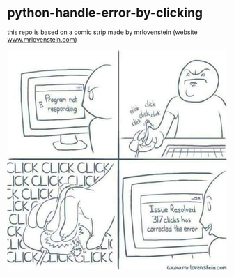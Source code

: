 # python-handle-error-by-clicking
this repo is based on a comic strip made by mrlovenstein (website www.mrlovenstein.com)

![Cartoon made by mrlovenstein that portraits a man having a computer issue that displays the message: program not responding, he than clicks a lot and resolves, with the message: issue resolved, 317 clicks has corrected the error](https://github.com/ricsrdocasro/python-handle-error-by-clicking/blob/main/cartoon.jpg?raw=true)
